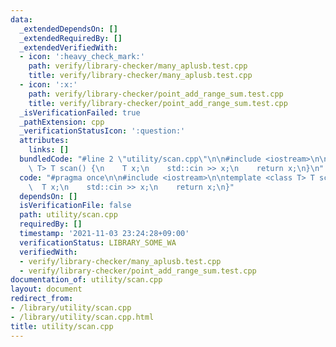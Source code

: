 ```yaml
---
data:
  _extendedDependsOn: []
  _extendedRequiredBy: []
  _extendedVerifiedWith:
  - icon: ':heavy_check_mark:'
    path: verify/library-checker/many_aplusb.test.cpp
    title: verify/library-checker/many_aplusb.test.cpp
  - icon: ':x:'
    path: verify/library-checker/point_add_range_sum.test.cpp
    title: verify/library-checker/point_add_range_sum.test.cpp
  _isVerificationFailed: true
  _pathExtension: cpp
  _verificationStatusIcon: ':question:'
  attributes:
    links: []
  bundledCode: "#line 2 \"utility/scan.cpp\"\n\n#include <iostream>\n\ntemplate <class\
    \ T> T scan() {\n    T x;\n    std::cin >> x;\n    return x;\n}\n"
  code: "#pragma once\n\n#include <iostream>\n\ntemplate <class T> T scan() {\n  \
    \  T x;\n    std::cin >> x;\n    return x;\n}"
  dependsOn: []
  isVerificationFile: false
  path: utility/scan.cpp
  requiredBy: []
  timestamp: '2021-11-03 23:24:28+09:00'
  verificationStatus: LIBRARY_SOME_WA
  verifiedWith:
  - verify/library-checker/many_aplusb.test.cpp
  - verify/library-checker/point_add_range_sum.test.cpp
documentation_of: utility/scan.cpp
layout: document
redirect_from:
- /library/utility/scan.cpp
- /library/utility/scan.cpp.html
title: utility/scan.cpp
---
```

